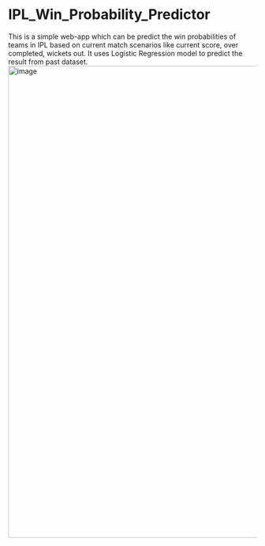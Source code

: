 # IPL_Win_Probability_Predictor
This is a simple web-app which can be predict the win probabilities of teams in IPL based on current match scenarios like current score, over completed, wickets out.
It uses Logistic Regression model to predict the result from past dataset. 
<img width="954" alt="image" src="https://github.com/bharat6174/IPL_Win_Probability_Predictor/assets/108732371/3ea69343-9098-4317-9a27-fc54f63064ff">
